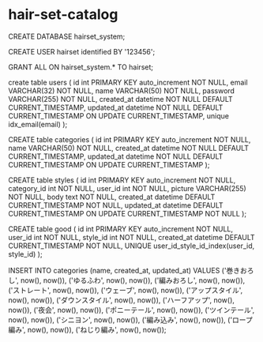 # hair-set-catalog

CREATE DATABASE hairset_system;

CREATE USER hairset identified BY '123456';

GRANT ALL ON hairset_system.* TO hairset;


create table users (
 id int PRIMARY KEY auto_increment NOT NULL,
 email VARCHAR(32) NOT NULL,
 name VARCHAR(50) NOT NULL,
 password VARCHAR(255) NOT NULL,
 created_at datetime NOT NULL DEFAULT CURRENT_TIMESTAMP,
 updated_at datetime NOT NULL DEFAULT CURRENT_TIMESTAMP ON UPDATE CURRENT_TIMESTAMP,
 unique idx_email(email)
);


CREATE table categories (
 id int PRIMARY KEY auto_increment NOT NULL,
 name VARCHAR(50) NOT NULL,
 created_at datetime NOT NULL DEFAULT CURRENT_TIMESTAMP,
 updated_at  datetime NOT NULL DEFAULT CURRENT_TIMESTAMP ON UPDATE CURRENT_TIMESTAMP
);


CREATE table styles (
 id int PRIMARY KEY auto_increment NOT NULL,
 category_id int NOT NULL,
 user_id int NOT NULL,
 picture VARCHAR(255) NOT NULL,
 body text NOT NULL,
 created_at datetime DEFAULT CURRENT_TIMESTAMP NOT NULL,
 updated_at datetime DEFAULT CURRENT_TIMESTAMP ON UPDATE CURRENT_TIMESTAMP NOT NULL
);


CREATE table good (
 id int PRIMARY KEY auto_increment NOT NULL,
 user_id int NOT NULL,
 style_id int NOT NULL,
 created_at datetime DEFAULT CURRENT_TIMESTAMP NOT NULL,
 UNIQUE user_id_style_id_index(user_id, style_id) 
);


INSERT INTO categories (name, created_at, updated_at) VALUES
('巻きおろし', now(), now()),
('ゆるふわ', now(), now()),
('編みおろし', now(), now()),
('ストレート', now(), now()),
('ウェーブ', now(), now()),
('アップスタイル', now(), now()),
('ダウンスタイル', now(), now()),
('ハーフアップ', now(), now()),
('夜会', now(), now()),
('ポニーテール', now(), now()),
('ツインテール', now(), now()),
('シニヨン', now(), now()),
('編み込み', now(), now()),
('ロープ編み', now(), now()),
('ねじり編み', now(), now());